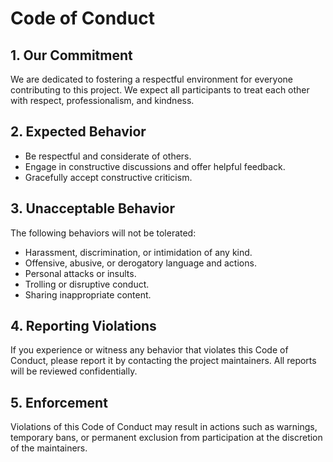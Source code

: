 # Code of Conduct

## 1. Our Commitment

We are dedicated to fostering a respectful environment for everyone contributing to this project. We expect all participants to treat each other with respect, professionalism, and kindness.

## 2. Expected Behavior

- Be respectful and considerate of others.
- Engage in constructive discussions and offer helpful feedback.
- Gracefully accept constructive criticism.

## 3. Unacceptable Behavior

The following behaviors will not be tolerated:

- Harassment, discrimination, or intimidation of any kind.
- Offensive, abusive, or derogatory language and actions.
- Personal attacks or insults.
- Trolling or disruptive conduct.
- Sharing inappropriate content.

## 4. Reporting Violations
If you experience or witness any behavior that violates this Code of Conduct, please report it by contacting the project maintainers. All reports will be reviewed confidentially.

## 5. Enforcement
Violations of this Code of Conduct may result in actions such as warnings, temporary bans, or permanent exclusion from participation at the discretion of the maintainers.
